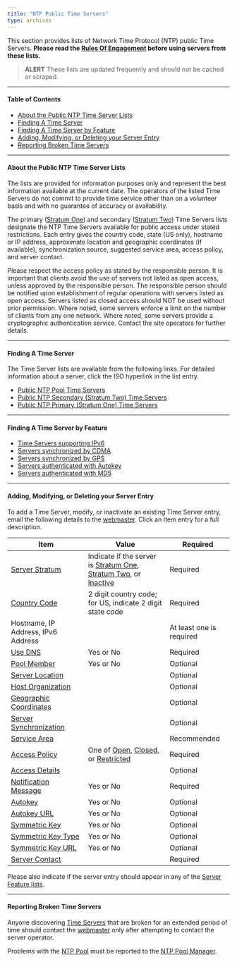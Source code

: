 ```yaml
---
title: "NTP Public Time Servers"
type: archives
---
```


This section provides lists of Network Time Protocol (NTP) public Time Servers. **Please read the [Rules Of Engagement](/support/servers/rulesofengagement) before using servers from these lists.**

> **ALERT** These lists are updated frequently and should not be cached or scraped.

* * *

#### Table of Contents

* [About the Public NTP Time Server Lists](#about-the-public-ntp-time-server-lists)
* [Finding A Time Server](#finding-a-time-server)
* [Finding A Time Server by Feature](#finding-a-time-server-by-feature)
* [Adding, Modifying, or Deleting your Server Entry](#adding-modifying-or-deleting-your-server-entry)
* [Reporting Broken Time Servers](#reporting-broken-time-servers)

* * *

#### About the Public NTP Time Server Lists

The lists are provided for information purposes only and represent the best information available at the current date. The operators of the listed Time Servers do not commit to provide time service other than on a volunteer basis and with no guarantee of accuracy or availability.

The primary ([Stratum One](/support/servers/stratumonetimeservers/)) and secondary ([Stratum Two](/support/servers/stratumtwotimeservers/)) Time Servers lists designate the NTP Time Servers available for public access under stated restrictions. Each entry gives the country code, state (US only), hostname or IP address, approximate location and geographic coordinates (if available), synchronization source, suggested service area, access policy, and server contact.

Please respect the access policy as stated by the responsible person. It is important that clients avoid the use of servers not listed as open access, unless approved by the responsible person. The responsible person should be notified upon establishment of regular operations with servers listed as open access. Servers listed as closed access should NOT be used without prior permission. Where noted, some servers enforce a limit on the number of clients from any one network. Where noted, some servers provide a cryptographic authentication service. Contact the site operators for further details.

* * *

#### Finding A Time Server

The Time Server lists are available from the following links. For detailed information about a server, click the ISO hyperlink in the list entry.

*   [Public NTP Pool Time Servers](/support/servers/ntppoolservers/)
*   [Public NTP Secondary (Stratum Two) Time Servers](/support/servers/stratumtwotimeservers/)
*   [Public NTP Primary (Stratum One) Time Servers](/support/servers/stratumonetimeservers/)

* * *

#### Finding A Time Server by Feature

* [Time Servers supporting IPv6](/support/servers/publictimeserver000638/)
* [Servers synchronized by CDMA](/support/servers/serverssynchronizedbycdma/)
* [Servers synchronized by GPS](/support/servers/serverssynchronizedbygps/)
* [Servers authenticated with Autokey](/support/servers/serversauthenticatedwithautokey/)
* [Servers authenticated with MD5](/support/servers/serversauthenticatedwithmd5/)

* * *

#### Adding, Modifying, or Deleting your Server Entry

To add a Time Server, modify, or inactivate an existing Time Server entry, email the following details to the [webmaster](mailto:webmaster@nwtime.org). Click an Item entry for a full description.

| Item | Value | Required |
| ----- | ----- | ----- |
| [Server Stratum](/support/servers/serverstratum/) | Indicate if the server is [Stratum One](/support/servers/stratumonetimeservers/), [Stratum Two](/support/servers/stratumtwotimeservers/), or [Inactive](/support/servers/inactivetimeservers) | Required |
| [Country Code](/support/servers/countrycode/) | 2 digit country code; for US, indicate 2 digit state code | Required |
| Hostname, IP Address, IPv6 Address | | At least one is required |
| [Use DNS](/support/servers/usedns/) | Yes or No | Required |
| [Pool Member](/support/servers/poolmember/) | Yes or No | Optional |
| [Server Location](/support/servers/serverlocation/) | | Optional |
| [Host Organization](/support/servers/hostorganization/) | | Optional |
| [ Geographic Coordinates](/support/servers/geographiccoordinates/) |  | Optional |
| [Server Synchronization](/support/servers/serversynchronization/) | | Optional |
| [Service Area](/support/servers/servicearea/) | | Recommended |
| [Access Policy](/support/servers/accesspolicy/) | One of [Open](/support/servers/openaccess/), [Closed](/support/servers/closedaccess/), or [Restricted](/support/servers/restrictedaccess/) | Required |
| [Access Details](/support/servers/accessdetails/) |  | Optional |
| [Notification Message](/support/servers/notificationmessage/) | Yes or No | Required |
| [Autokey](/support/servers/autokey/) | Yes or No | Optional |
| [Autokey URL](/support/servers/autokeyurl/) | Yes or No | Optional |
| [Symmetric Key](/support/servers/symmetrickey/) | Yes or No | Optional |
| [Symmetric Key Type](/support/servers/symmetrickeytype/) | Yes or No | Optional |
| [Symmetric Key URL](/support/servers/symmetrickeyurl/) | Yes or No | Optional |
| [Server Contact](/support/servers/servercontact/) | | Required  |

Please also indicate if the server entry should appear in any of the [Server Feature lists](#finding-a-time-server-by-feature).

* * *

#### Reporting Broken Time Servers

Anyone discovering [Time Servers](/support/servers/timeserver/) that are broken for an extended period of time should contact the [webmaster](mailto:webmaster@nwtime.org) only after attempting to contact the server operator.

Problems with the [NTP Pool](/support/servers/ntppoolservers/) must be reported to the [NTP Pool Manager](mailto:ask@ntp.org).